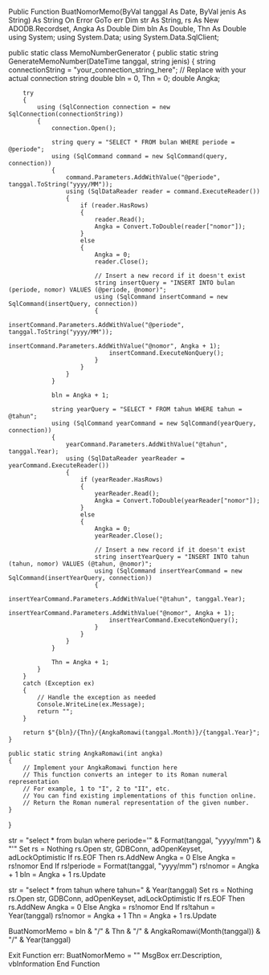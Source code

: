 Public Function BuatNomorMemo(ByVal tanggal As Date, ByVal jenis As String) As String
On Error GoTo err
Dim str As String, rs As New ADODB.Recordset, Angka As Double
Dim bln As Double, Thn As Double
using System;
using System.Data;
using System.Data.SqlClient;

public static class MemoNumberGenerator
{
    public static string GenerateMemoNumber(DateTime tanggal, string jenis)
    {
        string connectionString = "your_connection_string_here"; // Replace with your actual connection string
        double bln = 0, Thn = 0;
        double Angka;
        
        try
        {
            using (SqlConnection connection = new SqlConnection(connectionString))
            {
                connection.Open();

                string query = "SELECT * FROM bulan WHERE periode = @periode";
                using (SqlCommand command = new SqlCommand(query, connection))
                {
                    command.Parameters.AddWithValue("@periode", tanggal.ToString("yyyy/MM"));
                    using (SqlDataReader reader = command.ExecuteReader())
                    {
                        if (reader.HasRows)
                        {
                            reader.Read();
                            Angka = Convert.ToDouble(reader["nomor"]);
                        }
                        else
                        {
                            Angka = 0;
                            reader.Close();

                            // Insert a new record if it doesn't exist
                            string insertQuery = "INSERT INTO bulan (periode, nomor) VALUES (@periode, @nomor)";
                            using (SqlCommand insertCommand = new SqlCommand(insertQuery, connection))
                            {
                                insertCommand.Parameters.AddWithValue("@periode", tanggal.ToString("yyyy/MM"));
                                insertCommand.Parameters.AddWithValue("@nomor", Angka + 1);
                                insertCommand.ExecuteNonQuery();
                            }
                        }
                    }
                }

                bln = Angka + 1;

                string yearQuery = "SELECT * FROM tahun WHERE tahun = @tahun";
                using (SqlCommand yearCommand = new SqlCommand(yearQuery, connection))
                {
                    yearCommand.Parameters.AddWithValue("@tahun", tanggal.Year);
                    using (SqlDataReader yearReader = yearCommand.ExecuteReader())
                    {
                        if (yearReader.HasRows)
                        {
                            yearReader.Read();
                            Angka = Convert.ToDouble(yearReader["nomor"]);
                        }
                        else
                        {
                            Angka = 0;
                            yearReader.Close();

                            // Insert a new record if it doesn't exist
                            string insertYearQuery = "INSERT INTO tahun (tahun, nomor) VALUES (@tahun, @nomor)";
                            using (SqlCommand insertYearCommand = new SqlCommand(insertYearQuery, connection))
                            {
                                insertYearCommand.Parameters.AddWithValue("@tahun", tanggal.Year);
                                insertYearCommand.Parameters.AddWithValue("@nomor", Angka + 1);
                                insertYearCommand.ExecuteNonQuery();
                            }
                        }
                    }
                }

                Thn = Angka + 1;
            }
        }
        catch (Exception ex)
        {
            // Handle the exception as needed
            Console.WriteLine(ex.Message);
            return "";
        }

        return $"{bln}/{Thn}/{AngkaRomawi(tanggal.Month)}/{tanggal.Year}";
    }

    public static string AngkaRomawi(int angka)
    {
        // Implement your AngkaRomawi function here
        // This function converts an integer to its Roman numeral representation
        // For example, 1 to "I", 2 to "II", etc.
        // You can find existing implementations of this function online.
        // Return the Roman numeral representation of the given number.
    }
}

str = "select * from bulan where periode='" & Format(tanggal, "yyyy/mm") & "'"
Set rs = Nothing
rs.Open str, GDBConn, adOpenKeyset, adLockOptimistic
If rs.EOF Then
    rs.AddNew
    Angka = 0
Else
    Angka = rs!nomor
End If
rs!periode = Format(tanggal, "yyyy/mm")
rs!nomor = Angka + 1
bln = Angka + 1
rs.Update

str = "select * from tahun where tahun=" & Year(tanggal)
Set rs = Nothing
rs.Open str, GDBConn, adOpenKeyset, adLockOptimistic
If rs.EOF Then
    rs.AddNew
    Angka = 0
Else
    Angka = rs!nomor
End If
rs!tahun = Year(tanggal)
rs!nomor = Angka + 1
Thn = Angka + 1
rs.Update

BuatNomorMemo = bln & "/" & Thn & "/" & AngkaRomawi(Month(tanggal)) & "/" & Year(tanggal)

Exit Function
err:
BuatNomorMemo = ""
MsgBox err.Description, vbInformation
End Function
